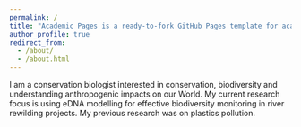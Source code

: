 ```yaml
---
permalink: /
title: "Academic Pages is a ready-to-fork GitHub Pages template for academic personal websites"
author_profile: true
redirect_from: 
  - /about/
  - /about.html
---
```

I am a conservation biologist interested in conservation, biodiversity and understanding anthropogenic impacts on our World. My current research focus is using eDNA modelling for effective biodiversity monitoring in river rewilding projects. My previous research was on plastics pollution.

